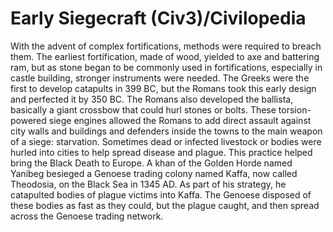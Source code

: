 # Early Siegecraft (Civ3)/Civilopedia

With the advent of complex fortifications, methods were required to breach them. The earliest fortification, made of wood, yielded
to axe and battering ram, but as stone began to be commonly used in fortifications, especially in
castle building, stronger instruments were needed. The Greeks were the first to develop
catapults in 399 BC, but the Romans took this early design and perfected it by 350 BC. The Romans also developed the
ballista, basically a giant crossbow that could hurl stones or bolts. These torsion-powered siege engines allowed the
Romans to add direct assault against city walls and buildings and defenders inside the towns to the main weapon of a
siege: starvation. Sometimes dead or infected livestock or bodies were hurled
into cities to help spread disease and plague. This practice helped bring the Black Death to
Europe. A khan of the Golden Horde named Yanibeg besieged a Genoese trading colony named Kaffa, now
called Theodosia, on the Black Sea in 1345 AD. As part of his strategy, he catapulted bodies of plague victims into Kaffa.
The Genoese disposed of these bodies as fast as they could, but the plague caught, and then spread across the Genoese
trading network.